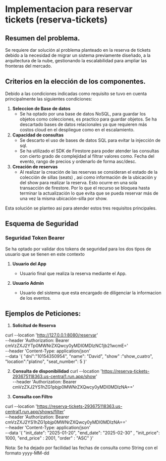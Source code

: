 # Implementacion para reservar tickets (reserva-tickets)

## Resumen del problema.

Se requiere dar solución al problema planteado en la reserva de tickets debido a la necesidad de migrar un sistema previamente diseñado, a la arquitectura de la nube, gestionando la escalabilidad para ampliar las fronteras del mercado.

## Criterios en la elección de los componentes.

Debido a las condiciones indicadas como requisito se tuvo en cuenta principalmente las siguientes condiciones:

1. **Seleccion de Base de datos**
    - Se ha optado por una base de datos NoSQL, para guardar los objetos como colecciones, es practico para guardar objetos. Se ha descartado bases de datos relacionales ya que requieren más costos cloud en el despliegue como en el escalamiento.
2. **Capacidad de consultas**
    - Se descarto el uso de bases de datos SQL para evitar la injección de sql.
    - Se ha utilizado el SDK de Firestore para poder atender las consultas con cierto grado de complejidad al filtrar valores como. Fecha del evento, rango de precios y ordenarlo de forma asc/desc.
3. **Creación de reservas**
    - Al realizar la creación de las reservas se consideran el estado de la colección de sillas (seats) , asi como información de la ubicación y del show para realizar la reserva. Esto ocurre en una sola transacción de firestore. Por lo que el recurso se bloquea hasta terminar la actualización lo que evita que se pueda reservar más de una vez la misma ubicación-silla por show.

Esta solución se planteo asi para atender estos tres requisitos principales. 

## Esquema de Seguridad 

### Seguridad Token Bearer

Se ha optado por validar dos tokens de seguridad para los dos tipos de usuario que se tienen en este contexto

1. **Usuario del App**
   - Usuario final que realiza la reserva mediante el App.
   
2. **Usuario Admin**
   - Usuario del sistema que esta encargado de diligenciar la informacion de los eventos.

## Ejemplos de Peticiones:

1. **Solicitud de Reserva**

curl --location 'http://127.0.0.1:8080/reservar' \
--header 'Authorization: Bearer cmVzZXJ2YTp0MWNrZXQwcy0yMDI0MDIzNC1jb21wcmE=' \
--header 'Content-Type: application/json' \
--data '{
    "dni":"10154350954",
    "name": "David",
    "show" :"show_cuatro",
    "location":"platino",
    "seat_number": 5
}'

2. **Consulta de disponibilidad**
curl --location 'https://reserva-tickets-293675118363.us-central1.run.app/show' \
--header 'Authorization: Bearer cmVzZXJ2YS1hZG1pbjp0MWNrZXQwcy0yMDI0MDIzNA=='

3. **Consulta con Filtro**

curl --location 'https://reserva-tickets-293675118363.us-central1.run.app/shows/filter' \
--header 'Authorization: Bearer cmVzZXJ2YS1hZG1pbjp0MWNrZXQwcy0yMDI0MDIzNA==' \
--header 'Content-Type: application/json' \
--data '{
    "init_date": "2025-01-20",
    "end_date": "2025-02-30" ,
    "init_price": 1000,
    "end_price" : 2001,
    "order" : "ASC"
}'

Nota: Se ha dejado por facilidad las fechas de consulta como String con el formato yyyy-MM-dd
